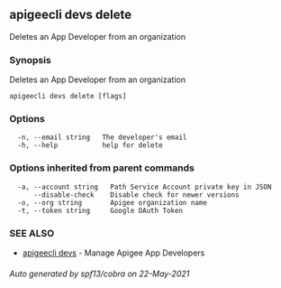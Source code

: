 ## apigeecli devs delete

Deletes an App Developer from an organization

### Synopsis

Deletes an App Developer from an organization

```
apigeecli devs delete [flags]
```

### Options

```
  -n, --email string   The developer's email
  -h, --help           help for delete
```

### Options inherited from parent commands

```
  -a, --account string   Path Service Account private key in JSON
      --disable-check    Disable check for newer versions
  -o, --org string       Apigee organization name
  -t, --token string     Google OAuth Token
```

### SEE ALSO

* [apigeecli devs](apigeecli_devs.md)	 - Manage Apigee App Developers

###### Auto generated by spf13/cobra on 22-May-2021
